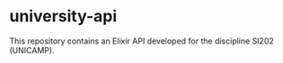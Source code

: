 # university-api
This repository contains an Elixir API developed for the discipline SI202 (UNICAMP).
